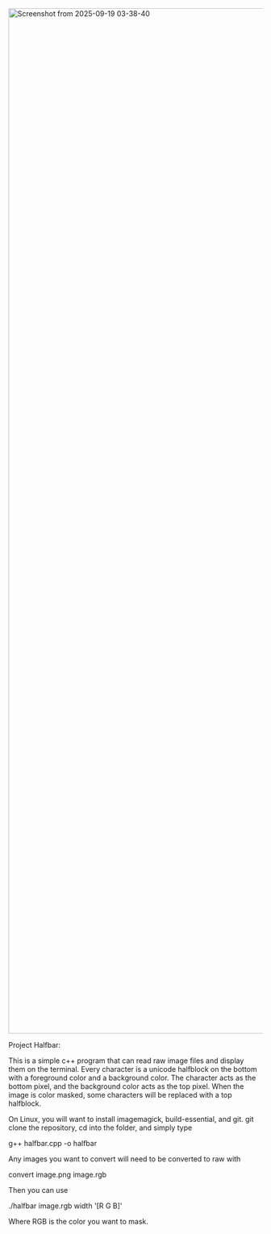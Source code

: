 <img width="3318" height="2034" alt="Screenshot from 2025-09-19 03-38-40" src="https://github.com/user-attachments/assets/0727d20c-4988-4ad2-82ad-85d89de1c56a" />

Project Halfbar:

This is a simple c++ program that can read raw image files and display them on the terminal.  Every character is a unicode halfblock on the bottom with a foreground color and a background color.  The character acts as the bottom pixel, and the background color acts as the top pixel.  When the image is color masked, some characters will be replaced with a top halfblock.

On Linux, you will want to install imagemagick, build-essential, and git.  git clone the repository, cd into the folder, and simply type

g++ halfbar.cpp -o halfbar

Any images you want to convert will need to be converted to raw with

convert image.png image.rgb

Then you can use

./halfbar image.rgb width '[R G B]'

Where RGB is the color you want to mask.
